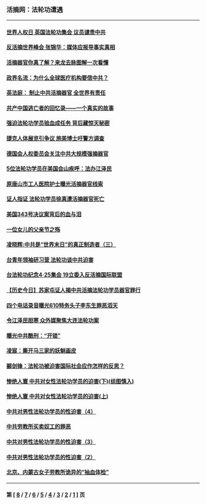 ### 活摘网：法轮功遭遇
---
#### [世界人权日 英国法轮功集会 议员谴责中共](../../pages/nf5881/n13431763.md?04290430) 
#### [反活摘世界峰会 张锦华：媒体应报导事实真相](../../pages/nf5881/n13278502.md?04290430) 
#### [活摘器官你真了解？来龙去脉图解一次看懂](../../pages/nf5881/n13013820.md?04290430) 
#### [政界名流：为什么全球医疗机构要信中共？](../../pages/nf5881/n11945479.md?04290430) 
#### [英法庭： 制止中共活摘器官 全世界有责任](../../pages/nf5881/n11330691.md?04290430) 
#### [共产中国逃亡者的回忆录——一个真实的故事](../../pages/nf5881/n10918649.md?04290430) 
#### [强迫法轮功学员验血成任务 背后藏惊天秘密](../../pages/nf5881/n4252384.md?04290430) 
#### [捷克人体展览引争议 旅美博士吁警方调查](../../pages/nf5881/n9429187.md?04290430) 
#### [德国会人权委员会关注中共大规模强摘器官](../../pages/nf5881/n8418950.md?04290430) 
#### [5位法轮功学员在美国会山疾呼：法办江泽民](../../pages/nf5881/n8101519.md?04290430) 
#### [原唐山市工人医院护士曝光活摘器官线索](../../pages/nf5881/n8076384.md?04290430) 
#### [证人指证 法轮功学员徐真遭活摘器官死亡](../../pages/nf5881/n8042467.md?04290430) 
#### [美国343号决议案背后的血与泪](../../pages/nf5881/n8020684.md?04290430) 
#### [一位女儿的父亲节之殇](../../pages/nf5881/n8014122.md?04290430) 
#### [凌晓辉:中共是“世界末日”的真正制造者（三）](../../pages/nf5881/n4210333.md?04290430) 
#### [台青年领袖研习营 法轮功谈中共迫害](../../pages/nf5881/n4141857.md?04290430) 
#### [台法轮功纪念4‧25集会 19立委入反活摘国际联盟](../../pages/nf5881/n4141821.md?04290430) 
#### [【历史今日】苏家屯证人揭中共活摘法轮功学员器官罪行](../../pages/nf5881/n4135912.md?04290430) 
#### [四个电话录音曝光610特务头子李东生罪恶滔天](../../pages/nf5881/n4040060.md?04290430) 
#### [令江泽民胆寒 众外媒聚焦大连法轮功案](../../pages/nf5881/n3932671.md?04290430) 
#### [曝光中共酷刑：“开锁”](../../pages/nf5881/n3889373.md?04290430) 
#### [凌宸：撕开马三家的妖魅画皮](../../pages/nf5881/n3849369.md?04290430) 
#### [郦剑锋：法轮功被迫害国际社会应作怎样的反思？](../../pages/nf5881/n3824560.md?04290430) 
#### [惨绝人寰 中共对女性法轮功学员的迫害(下)(组图慎入)](../../pages/nf5881/n3816285.md?04290430) 
#### [惨绝人寰 中共对女性法轮功学员的迫害(上)](../../pages/nf5881/n3815374.md?04290430) 
#### [中共对男性法轮功学员的性迫害（4）](../../pages/nf5881/n3769144.md?04290430) 
#### [中共劳教所买卖奴工的罪恶](../../pages/nf5881/n3769378.md?04290430) 
#### [中共对男性法轮功学员的性迫害（3）](../../pages/nf5881/n3768231.md?04290430) 
#### [中共对男性法轮功学员的性迫害（2）](../../pages/nf5881/n3767211.md?04290430) 
#### [北京、内蒙古女子劳教所诡异的“抽血体检”](../../pages/nf5881/n3753158.md?04290430) 

---
#### 第 [ [8](./8.md?04290430) / [7](./7.md?04290430) / [6](./6.md?04290430) / [5](./5.md?04290430) / [4](./4.md?04290430) / [3](./3.md?04290430) / [2](./2.md?04290430) / [1](./1.md?04290430) ] 页
